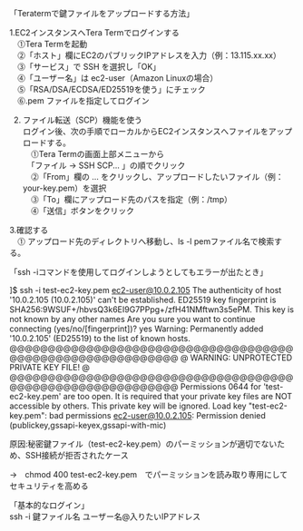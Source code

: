 「Teratermで鍵ファイルをアップロードする方法」  
  
1.EC2インスタンスへTera Termでログインする  
　⓵Tera Termを起動  
　⓶「ホスト」欄にEC2のパブリックIPアドレスを入力（例：13.115.xx.xx）  
　⓷「サービス」で SSH を選択し「OK」  
　⓸「ユーザー名」は ec2-user（Amazon Linuxの場合）  
　⓹「RSA/DSA/ECDSA/ED25519を使う」にチェック  
　⓺.pem ファイルを指定してログイン  
  
2. ファイル転送（SCP）機能を使う  
ログイン後、次の手順でローカルからEC2インスタンスへファイルをアップロードする。  
　⓵Tera Termの画面上部メニューから  
　「ファイル → SSH SCP... 」の順でクリック  
　⓶「From」欄の ... をクリックし、アップロードしたいファイル（例：your-key.pem）を選択  
　⓷「To」欄にアップロード先のパスを指定（例：/tmp）  
　⓸「送信」ボタンをクリック  
  
3.確認する  
　⓵ アップロード先のディレクトリへ移動し、ls -l pemファイル名で検索する。  
  
「ssh -iコマンドを使用してログインしようとしてもエラーが出たとき」  
  
]$ ssh -i test-ec2-key.pem ec2-user@10.0.2.105
The authenticity of host '10.0.2.105 (10.0.2.105)' can't be established.
ED25519 key fingerprint is SHA256:9WSUF+/hbvsQ3k6EI9G7PPpg+/zfH41NMftwn3s5ePM.
This key is not known by any other names
Are you sure you want to continue connecting (yes/no/[fingerprint])? yes
Warning: Permanently added '10.0.2.105' (ED25519) to the list of known hosts.
@@@@@@@@@@@@@@@@@@@@@@@@@@@@@@@@@@@@@@@@@@@@@@@@@@@@@@@@@@@
@         WARNING: UNPROTECTED PRIVATE KEY FILE!          @
@@@@@@@@@@@@@@@@@@@@@@@@@@@@@@@@@@@@@@@@@@@@@@@@@@@@@@@@@@@
Permissions 0644 for 'test-ec2-key.pem' are too open.
It is required that your private key files are NOT accessible by others.
This private key will be ignored.
Load key "test-ec2-key.pem": bad permissions
ec2-user@10.0.2.105: Permission denied (publickey,gssapi-keyex,gssapi-with-mic)

原因:秘密鍵ファイル（test-ec2-key.pem）のパーミッションが適切でないため、SSH接続が拒否されたケース  
  
 →　chmod 400 test-ec2-key.pem　でパーミッションを読み取り専用にしてセキュリティを高める  
  
「基本的なログイン」  
ssh -i 鍵ファイル名 ユーザー名@入りたいIPアドレス
